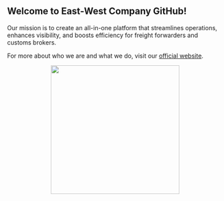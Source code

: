 ## Welcome to East-West Company GitHub!

Our mission is to create an all-in-one platform that streamlines operations, enhances visibility, and boosts efficiency for freight forwarders and customs brokers.

For more about who we are and what we do, visit our [official website](https://east-west.company/).

<div align="center">
    <img align="center" src="https://media1.giphy.com/media/v1.Y2lkPTc5MGI3NjExOXU3YzE5NDNkY2w4MGRrN3A5bTJtYmdsazdndHJhMGFiMHFmb2draCZlcD12MV9pbnRlcm5hbF9naWZfYnlfaWQmY3Q9Zw/kHPdLD1mU26MjI9K5l/giphy.webp" height="300px" />
</div>

